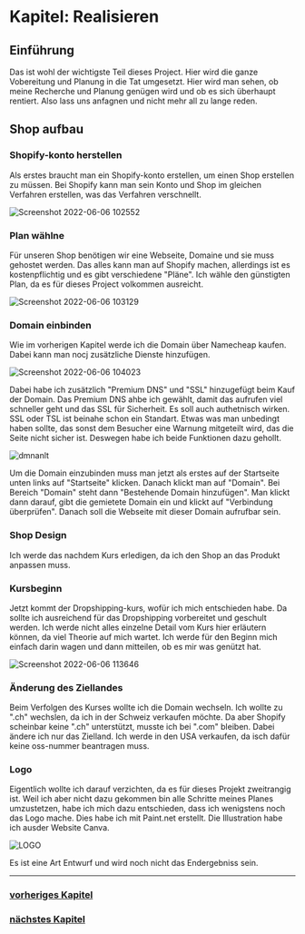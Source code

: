 # Kapitel: Realisieren

## Einführung

Das ist wohl der wichtigste Teil dieses Project. Hier wird die ganze Vobereitung und Planung in die Tat umgesetzt. Hier wird man sehen, ob meine Recherche und Planung genügen wird und ob es sich überhaupt rentiert. Also lass uns anfagnen und nicht mehr all zu lange reden.

## Shop aufbau

### Shopify-konto herstellen

Als erstes braucht man ein Shopify-konto erstellen, um einen Shop erstellen zu müssen. Bei Shopify kann man sein Konto und Shop im gleichen Verfahren erstellen, was das Verfahren verschnellt.

![Screenshot 2022-06-06 102552](https://user-images.githubusercontent.com/90186208/172124416-7c5dbfca-9f09-4fa8-9596-d5db9c83f8a8.png)

### Plan wählne

Für unseren Shop benötigen wir eine Webseite, Domaine und sie muss gehostet werden. Das alles kann man auf Shopify machen, allerdings ist es kostenpflichtig und es gibt verschiedene "Pläne". Ich wähle den günstigten Plan, da es für dieses Project volkommen ausreicht. 

![Screenshot 2022-06-06 103129](https://user-images.githubusercontent.com/90186208/172125361-16971d86-b857-4253-addb-2c7d3f61f967.png)

### Domain einbinden

Wie im vorherigen Kapitel werde ich die Domain über Namecheap kaufen. Dabei kann man nocj zusätzliche Dienste hinzufügen.

![Screenshot 2022-06-06 104023](https://user-images.githubusercontent.com/90186208/172126880-4791c9ef-7305-46a3-93fa-019f9903d555.png)

Dabei habe ich zusätzlich "Premium DNS" und "SSL" hinzugefügt beim Kauf der Domain. Das Premium DNS ahbe ich gewählt, damit das aufrufen viel schneller geht und das SSL für Sicherheit. Es soll auch authetnisch wirken. SSL oder TSL ist beinahe schon ein Standart. Etwas was man unbedingt haben sollte, das sonst dem Besucher eine Warnung mitgeteilt wird, das die Seite nicht sicher ist. Deswegen habe ich beide Funktionen dazu gehollt.

![dmnanlt](https://user-images.githubusercontent.com/90186208/172129840-3d828955-bb79-4595-93d0-00c8e891a3f4.png)

Um die Domain einzubinden muss man jetzt als erstes auf der Startseite unten links auf "Startseite" klicken. Danach klickt man auf "Domain". Bei Bereich "Domain" steht dann "Bestehende Domain hinzufügen". Man klickt dann darauf, gibt die gemietete Domain ein und klickt auf "Verbindung überprüfen". Danach soll die Webseite mit dieser Domain aufrufbar sein.

### Shop Design

Ich werde das nachdem Kurs erledigen, da ich den Shop an das Produkt anpassen muss.

### Kursbeginn

Jetzt kommt der Dropshipping-kurs, wofür ich mich entschieden habe. Da sollte ich ausreichend für das Dropshipping vorbereitet und geschult werden. Ich werde nicht alles einzelne Detail vom Kurs hier erläutern können, da viel Theorie auf mich wartet. Ich werde für den Beginn mich einfach darin wagen und dann mitteilen, ob es mir was genützt hat.

![Screenshot 2022-06-06 113646](https://user-images.githubusercontent.com/90186208/172136089-99a76fe0-d910-4a9b-827c-6c56fd05b77d.png)

### Änderung des Ziellandes
Beim Verfolgen des Kurses wollte ich die Domain wechseln. Ich wollte zu ".ch" wechslen, da ich in der Schweiz verkaufen möchte. Da aber Shopify scheinbar keine ".ch" unterstützt, musste ich bei ".com" bleiben. Dabei ändere ich nur das Zielland. Ich werde in den USA verkaufen, da isch dafür keine oss-nummer beantragen muss.

### Logo
Eigentlich wollte ich darauf verzichten, da es für dieses Projekt zweitrangig ist. Weil ich aber nicht dazu gekommen bin alle Schritte meines Planes umzustetzen, habe ich mich dazu entschieden, dass ich wenigstens noch das Logo mache. Dies habe ich mit Paint.net erstellt. Die Illustration habe ich ausder Website Canva.

![LOGO](https://user-images.githubusercontent.com/90186208/178158822-e3e3c33a-ba50-4f2a-98d3-632089290760.png)

Es ist eine Art Entwurf und wird noch nicht das Endergebniss sein.

---

### [vorheriges Kapitel](https://github.com/silvioTBZ/M431/blob/main/I-P-Entscheiden-R-K-A.md)
### [nächstes Kapitel](https://github.com/silvioTBZ/M431/blob/main/I-P-E-R-Kontrollieren-A.md)


